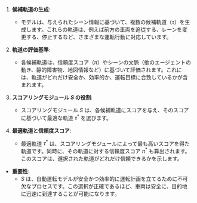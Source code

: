 
  1. **候補軌道の生成**:
     - モデルは、与えられたシーン情報に基づいて、複数の候補軌道（$\tau$）を生成します。これらの軌道は、例えば前方の車両を追従する、レーンを変更する、停止するなど、さまざまな運転行動に対応しています。

  2. **軌道の評価基準**:
     - 各候補軌道は、信頼度スコア（$\pi$）やシーンの文脈（他のエージェントの動き、静的障害物、地図情報など）に基づいて評価されます。これには、軌道がどれだけ安全か、効率的か、運転目標に合致しているかが含まれます。

  3. **スコアリングモジュール $S$ の役割**:
     - スコアリングモジュール $S$ は、各候補軌道にスコアを与え、そのスコアに基づいて最適な軌道 $\tau^*$ を選びます。

  4. **最適軌道と信頼度スコア**:
     - 最適軌道 $\tau^*$ は、スコアリングモジュールによって最も高いスコアを得た軌道です。同時に、その軌道に対する信頼度スコア $\pi^*$ も算出されます。このスコアは、選択された軌道がどれだけ信頼できるかを示します。

- **重要性**:
  - $S$ は、自動運転モデルが安全かつ効率的に運転計画を立てるために不可欠なプロセスです。この選択が正確であるほど、車両は安全に、目的地に迅速に到達することが可能になります。